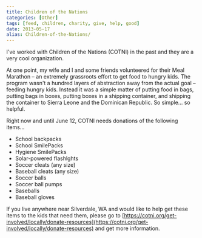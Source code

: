 ```yaml
---
title: Children of the Nations
categories: [Other]
tags: [feed, children, charity, give, help, good]
date: 2013-05-17
alias: Children-of-the-Nations/
---
```


I&#39;ve worked with Children of the Nations (COTNI) in the past and they are a very cool organization.


At one point, my wife and I and some friends volunteered for their Meal Marathon &ndash; an extremely grassroots effort to get food to hungry kids. The program wasn&#39;t a hundred layers of abstraction away from the actual goal &ndash; feeding hungry kids. Instead it was a simple matter of putting food in bags, putting bags in boxes, putting boxes in a shipping container, and shipping the container to Sierra Leone and the Dominican Republic. So simple... so helpful.

Right now and until June 12, COTNI needs donations of the following items...

*   School backpacks
*   School SmilePacks
*   Hygiene SmilePacks
*   Solar-powered flashlghts
*   Soccer cleats (any size)
*   Baseball cleats (any size)
*   Soccer balls
*   Soccer ball pumps
*   Baseballs
*   Baseball gloves

If you live anywhere near Silverdale, WA and would like to help get these items to the kids that need them, please go to [https://cotni.org/get-involved/locally/donate-resources](https://cotni.org/get-involved/locally/donate-resources) and get more information.